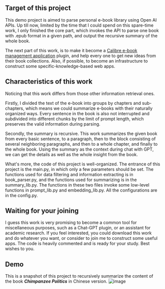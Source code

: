 ## Target of this project

This demo project is aimed to parse personal e-book library using Open AI APIs. Up till now, limited by the time that I could spend on this spare-time work, I only finished the core part, which invokes the API to parse one book with .epub format in a given path, and output the recursive summary of the whole book. 

The next part of this work, is to make it become a [Calibre e-book management application](https://calibre-ebook.com/) plugin, and help every one to get new ideas from their book collections. Also, if possible, to become an infrastructure to construct some specific-knowledge-based web apps.

## Characteristics of this work 

Noticing that this work differs from those other information retrieval ones. 

Firstly, I divided the text of the e-book into groups by chapters and sub-chapters, which means we could summarize e-books with their naturally organized ways. Every sentence in the book is also not interrupted and subdivided into different chunks by the limit of prompt length, which preserves the valid information during parsing.

Secondly, the summary is recursive. This work summarizes the given book from every basic sentence, to a paragraph, then to the block consisting of several neighboring paragraphs, and then to a whole chapter, and finally to the whole book. Using the summary as the context during chat with GPT, we can get the details as well as the whole insight from the book.

What's more, the code of this project is well-organized. The entrance of this project is the main.py, in which only a few parameters should be set. The functions used for data filtering and information extracting is in book_parser.py,  and the functions used for summarizing is in the summary_lib.py. The functions in these two files invoke some low-level functions in prompt_lib.py and embedding_lib.py. All the configurations are in the config.py.

## Waiting for your joining

I guess this work is very promising to become a common tool for miscellaneous purposes, such as a Chat-GPT plugin, or an assistant for academic research. If you feel interested, you could download this work and do whatever you want, or consider to join me to construct some useful apps. The code is heavily commented and is ready for your study. Best wishes to you.

## Demo
This is a snapshot of this project to recursively summarize the content of the book ***Chimpanzee Politics*** in Chinese version.
![image](https://user-images.githubusercontent.com/49633741/228145703-5b20c39e-119b-4af5-8327-060fa06e0712.png)
